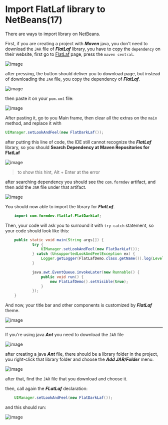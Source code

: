 # Import FlatLaf library to NetBeans(17)

There are ways to import library on NetBeans.

First, if you are creating a project with ***Maven*** java, you don't need to download the `JAR` file of ***FlatLaf*** library, you have to copy the `dependency` on their website, first go to [FlatLaf](https://www.formdev.com/flatlaf/) page, press the `maven central`.

![image](images\FlatLafPage.png)

after pressing, the button should deliver you to download page, but instead of downloading the `JAR` file, you copy the dependency of ***FlatLaf***.

![image](images\dependencyPage.png)

then paste it on your `pom.xml` file:

![image](images\pomXml.png)

After pasting it, go to you Main frame, then clear all the extras on the `main` method, and replace it with 

```java
UIManager.setLookAndFeel(new FlatDarkLaf());
```

after putting this line of code, the IDE still cannot recognize the ***FlatLaf*** library, so you should **Search Dependency at Maven Repositories for FlatLaf**

![image](images\searchDependency.png)

>to show this hint, Alt + Enter at the error

after searching dependency you should see the `com.formdev` artifact, and then add the `JAR` file under that artifact. 


![image](images\artifact.png)

You should now able to import the library for ***FlatLaf***.
```java
    import com.formdev.flatlaf.FlatDarkLaf;
```

Then, your code will ask you to surround it with `try-catch` statement, so your code should look like this:

```java
    public static void main(String args[]) {
            try {
                UIManager.setLookAndFeel(new FlatDarkLaf());
            } catch (UnsupportedLookAndFeelException ex) {
                Logger.getLogger(FlatLafDemo.class.getName()).log(Level.SEVERE, null, ex);
            }

            java.awt.EventQueue.invokeLater(new Runnable() {
                public void run() {
                    new FlatLafDemo().setVisible(true);
                }
            });
    }
```

And now, your title bar and other components is customized by ***FlatLaf*** theme.

![image](images\frame.png)

***
If you're using java ***Ant*** you need to download the `JAR` file

![image](images\downloadJar.png)

after creating a java ***Ant*** file, there should be a library folder in the project, you right-click that library folder and choose the ***Add JAR/Folder*** menu.

![image](images\addJar.png)

after that, find the `JAR` file that you download and choose it.

then, call again the ***FLatLaf***  declaration:
```java
    UIManager.setLookAndFeel(new FlatDarkLaf());
```

and this should run:

![image](images\javaAnt.png)